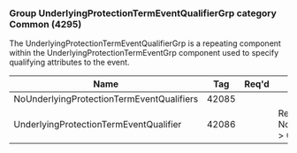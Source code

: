 ### Group UnderlyingProtectionTermEventQualifierGrp category Common (4295)

The UnderlyingProtectionTermEventQualifierGrp is a repeating component within the UnderlyingProtectionTermEventGrp component used to specify qualifying attributes to the event.

| Name                                      | Tag   | Req'd | Documentation                                                     |
|-------------------------------------------|-------|----------|-------------------------------------------------------------------|
| NoUnderlyingProtectionTermEventQualifiers | 42085 |       |                                                                   |
| UnderlyingProtectionTermEventQualifier    | 42086 |       | Required if NoUnderlyingProtectionTermEventQualifiers(42085) > 0. |

